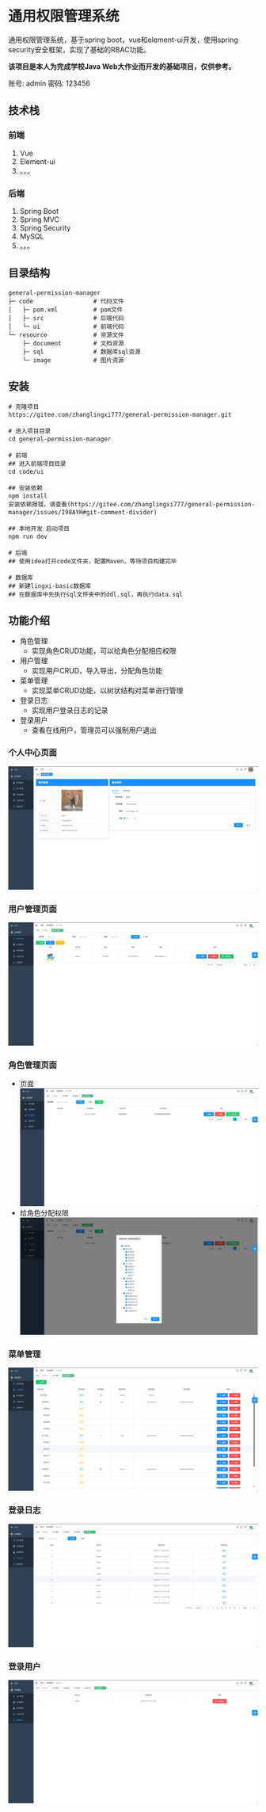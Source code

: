 # 通用权限管理系统
通用权限管理系统，基于spring boot，vue和element-ui开发，使用spring security安全框架，实现了基础的RBAC功能。

**该项目是本人为完成学校Java Web大作业而开发的基础项目，仅供参考。**

账号: admin
密码: 123456

## 技术栈

### 前端
1. Vue
2. Element-ui
3. 。。。

### 后端
1. Spring Boot
2. Spring MVC
3. Spring Security
4. MySQL
5. 。。。

## 目录结构

```
general-permission-manager
├─ code                 # 代码文件
│   ├─ pom.xml          # pom文件
│   ├─ src              # 后端代码
│   └─ ui               # 前端代码
└─ resource             # 资源文件
    ├─ document         # 文档资源
    ├─ sql              # 数据库sql资源
    └─ image            # 图片资源
```

## 安装

```batch
# 克隆项目
https://gitee.com/zhanglingxi777/general-permission-manager.git

# 进入项目目录
cd general-permission-manager

# 前端
## 进入前端项目目录
cd code/ui

## 安装依赖
npm install
安装依赖报错，请查看(https://gitee.com/zhanglingxi777/general-permission-manager/issues/I98AYH#git-comment-divider)

## 本地开发 启动项目
npm run dev

# 后端
## 使用idea打开code文件夹，配置Maven，等待项目构建完毕

# 数据库
## 新建lingxi-basic数据库
## 在数据库中先执行sql文件夹中的ddl.sql，再执行data.sql
```

## 功能介绍

- 角色管理
    - 实现角色CRUD功能，可以给角色分配相应权限
- 用户管理
    - 实现用户CRUD，导入导出，分配角色功能
- 菜单管理
    - 实现菜单CRUD功能，以树状结构对菜单进行管理
- 登录日志
    - 实现用户登录日志的记录
- 登录用户
    - 查看在线用户，管理员可以强制用户退出

### 个人中心页面
![个人中心页面](resource/image/%E4%B8%AA%E4%BA%BA%E4%B8%AD%E5%BF%83.png)

### 用户管理页面
![用户管理页面](resource/image/%E7%B3%BB%E7%BB%9F%E7%AE%A1%E7%90%86-%E7%94%A8%E6%88%B7%E7%AE%A1%E7%90%86.png)

### 角色管理页面
+ 页面
![角色管理页面](resource/image/%E7%B3%BB%E7%BB%9F%E7%AE%A1%E7%90%86-%E8%A7%92%E8%89%B2%E7%AE%A1%E7%90%86.png)
+ 给角色分配权限
![输入图片说明](resource/image/%E7%B3%BB%E7%BB%9F%E7%AE%A1%E7%90%86-%E8%A7%92%E8%89%B2%E7%AE%A1%E7%90%86-%E5%88%86%E9%85%8D%E6%9D%83%E9%99%90.png)

### 菜单管理
![菜单管理](resource/image/%E7%B3%BB%E7%BB%9F%E7%AE%A1%E7%90%86-%E8%8F%9C%E5%8D%95%E7%AE%A1%E7%90%86.png)

### 登录日志
![登录日志](resource/image/%E7%B3%BB%E7%BB%9F%E7%AE%A1%E7%90%86-%E7%99%BB%E5%BD%95%E6%97%A5%E5%BF%97.png)

### 登录用户
![登录用户](resource/image/%E7%B3%BB%E7%BB%9F%E7%AE%A1%E7%90%86-%E7%99%BB%E5%BD%95%E7%94%A8%E6%88%B7.png)